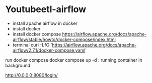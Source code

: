 # Youtubeetl-airflow

- install apache airflow in docker
 - install docker 
 - install docker compose
https://airflow.apache.org/docs/apache-airflow/stable/howto/docker-compose/index.html
- terminal
curl -LfO 'https://airflow.apache.org/docs/apache-airflow/2.7.1/docker-compose.yaml'

run docker compose
docker compose up -d : running container in background 

http://0.0.0.0:8080/login/

<!-- AIzaSyCU0GDwQb1g2oZVxLXVlkI_LgHbaVRn5JU gg api key -->
